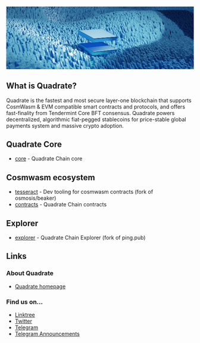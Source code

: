 ![Quadrate](banner.png)
## What is Quadrate?
Quadrate is the fastest and most secure layer-one blockchain that supports CosmWasm & EVM compatible smart contracts and protocols, and offers fast-finality from Tendermint Core BFT consensus. Quadrate powers decentralized, algorithmic fiat-pegged stablecoins for price-stable global payments system and massive crypto adoption.

## Quadrate Core
* [core](https://github.com/QuadrateOrg/core) - Quadrate Chain core

## Cosmwasm ecosystem
* [tesseract](https://github.com/QuadrateOrg/tesseract) - Dev tooling for cosmwasm contracts (fork of osmosis/beaker)
* [contracts](https://github.com/QuadrateOrg/quadrate-contracts) - Quadrate Chain contracts

## Explorer
* [explorer](https://github.com/QuadrateOrg/explorer) - Quadrate Chain Explorer (fork of ping.pub)

## Links
### About Quadrate

- [Quadrate homepage](https://quadrate.org/)

### Find us on...

- [Linktree](https://linktr.ee/Quadrate)
- [Twitter](https://twitter.com/QuadrateOrg)
- [Telegram](https://t.me/QuadrateOrg)
- [Telegram Announcements](https://t.me/Quadrate_News)
